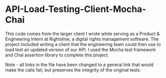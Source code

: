# API-Load-Testing-Client-Mocha-Chai
This code comes from the larger client I wrote while serving as a Product &amp; Engineering Intern at Rightsline, a digital rights management software. The project included writing a client that the engineering team could then use to load test an updated version of our API. I used the Mocha test framework and Chai assertion library to complete this project.

Note - all links in the file have been changed to a general link that would make the calls fail, but preserves the integrity of the original tests. 
